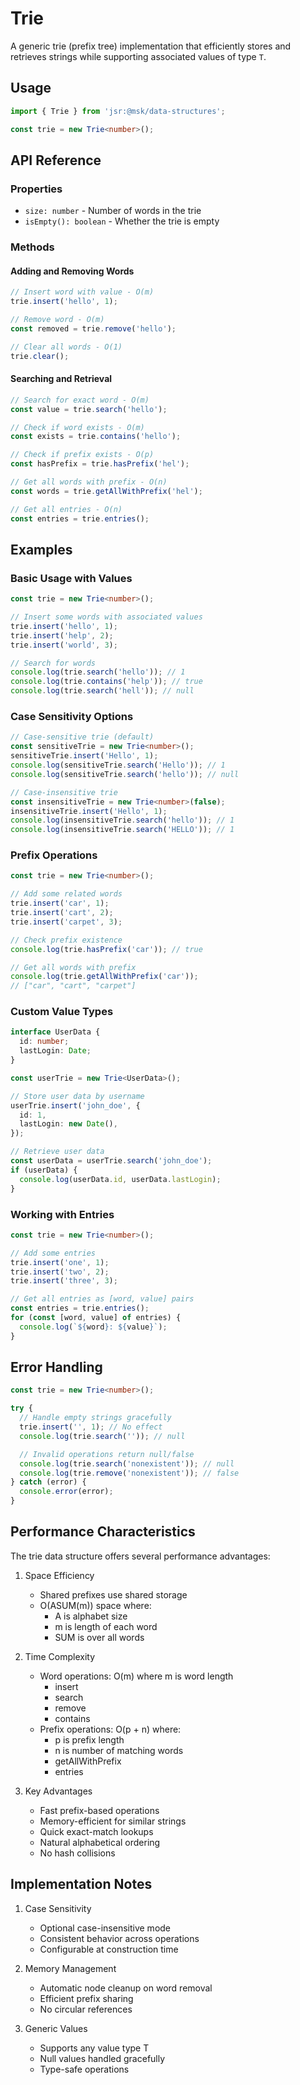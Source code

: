 # Trie

A generic trie (prefix tree) implementation that efficiently stores and retrieves strings while supporting associated values of type `T`.

## Usage

```typescript
import { Trie } from 'jsr:@msk/data-structures';

const trie = new Trie<number>();
```

## API Reference

### Properties

- `size: number` - Number of words in the trie
- `isEmpty(): boolean` - Whether the trie is empty

### Methods

#### Adding and Removing Words

```typescript
// Insert word with value - O(m)
trie.insert('hello', 1);

// Remove word - O(m)
const removed = trie.remove('hello');

// Clear all words - O(1)
trie.clear();
```

#### Searching and Retrieval

```typescript
// Search for exact word - O(m)
const value = trie.search('hello');

// Check if word exists - O(m)
const exists = trie.contains('hello');

// Check if prefix exists - O(p)
const hasPrefix = trie.hasPrefix('hel');

// Get all words with prefix - O(n)
const words = trie.getAllWithPrefix('hel');

// Get all entries - O(n)
const entries = trie.entries();
```

## Examples

### Basic Usage with Values

```typescript
const trie = new Trie<number>();

// Insert some words with associated values
trie.insert('hello', 1);
trie.insert('help', 2);
trie.insert('world', 3);

// Search for words
console.log(trie.search('hello')); // 1
console.log(trie.contains('help')); // true
console.log(trie.search('hell')); // null
```

### Case Sensitivity Options

```typescript
// Case-sensitive trie (default)
const sensitiveTrie = new Trie<number>();
sensitiveTrie.insert('Hello', 1);
console.log(sensitiveTrie.search('Hello')); // 1
console.log(sensitiveTrie.search('hello')); // null

// Case-insensitive trie
const insensitiveTrie = new Trie<number>(false);
insensitiveTrie.insert('Hello', 1);
console.log(insensitiveTrie.search('hello')); // 1
console.log(insensitiveTrie.search('HELLO')); // 1
```

### Prefix Operations

```typescript
const trie = new Trie<number>();

// Add some related words
trie.insert('car', 1);
trie.insert('cart', 2);
trie.insert('carpet', 3);

// Check prefix existence
console.log(trie.hasPrefix('car')); // true

// Get all words with prefix
console.log(trie.getAllWithPrefix('car'));
// ["car", "cart", "carpet"]
```

### Custom Value Types

```typescript
interface UserData {
  id: number;
  lastLogin: Date;
}

const userTrie = new Trie<UserData>();

// Store user data by username
userTrie.insert('john_doe', {
  id: 1,
  lastLogin: new Date(),
});

// Retrieve user data
const userData = userTrie.search('john_doe');
if (userData) {
  console.log(userData.id, userData.lastLogin);
}
```

### Working with Entries

```typescript
const trie = new Trie<number>();

// Add some entries
trie.insert('one', 1);
trie.insert('two', 2);
trie.insert('three', 3);

// Get all entries as [word, value] pairs
const entries = trie.entries();
for (const [word, value] of entries) {
  console.log(`${word}: ${value}`);
}
```

## Error Handling

```typescript
const trie = new Trie<number>();

try {
  // Handle empty strings gracefully
  trie.insert('', 1); // No effect
  console.log(trie.search('')); // null

  // Invalid operations return null/false
  console.log(trie.search('nonexistent')); // null
  console.log(trie.remove('nonexistent')); // false
} catch (error) {
  console.error(error);
}
```

## Performance Characteristics

The trie data structure offers several performance advantages:

1. Space Efficiency

   - Shared prefixes use shared storage
   - O(ASUM(m)) space where:
     - A is alphabet size
     - m is length of each word
     - SUM is over all words

2. Time Complexity

   - Word operations: O(m) where m is word length
     - insert
     - search
     - remove
     - contains
   - Prefix operations: O(p + n) where:
     - p is prefix length
     - n is number of matching words
     - getAllWithPrefix
     - entries

3. Key Advantages
   - Fast prefix-based operations
   - Memory-efficient for similar strings
   - Quick exact-match lookups
   - Natural alphabetical ordering
   - No hash collisions

## Implementation Notes

1. Case Sensitivity

   - Optional case-insensitive mode
   - Consistent behavior across operations
   - Configurable at construction time

2. Memory Management

   - Automatic node cleanup on word removal
   - Efficient prefix sharing
   - No circular references

3. Generic Values
   - Supports any value type T
   - Null values handled gracefully
   - Type-safe operations
